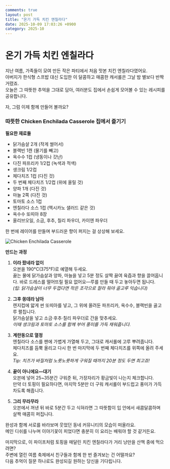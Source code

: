```yaml
---
comments: true
layout: post
title: "온기 가득 치킨 엔칠라다"
date: 2025-10-09 17:03:26 +0900
category: 2025-10
---
```


# 온기 가득 치킨 엔칠라다

지난 여름, 가족들이 모여 만든 작은 파티에서 처음 맛본 치킨 엔칠라다였어요.  
아버지가 한식형 스프밥 대신 도입한 이 달콤하고 매콤한 캐서롤은 그날 밤 별보다 반짝거렸죠.  
오늘은 그 따뜻한 추억을 그대로 담아, 여러분도 집에서 손쉽게 모어볼 수 있는 레시피를 공유합니다.  

자, 그럼 이제 함께 만들어 볼까요?  

### 따뜻한 Chicken Enchilada Casserole 집에서 즐기기  

**필요한 재료들**

- 닭가슴살 2개 (작게 썰어서)  
- 블랙빈 1캔 (물기를 빼고)  
- 옥수수 1컵 (냉동이나 갓난)  
- 다진 파프리카 1/2컵 (녹색과 적색)  
- 생크림 1/2컵  
- 체다치즈 1컵 (다진 것)  
- 두 번째 체다치즈 1/2컵 (위에 올릴 것)  
- 양파 1개 (다진 것)  
- 마늘 2쪽 (다진 것)  
- 토마토 소스 1컵  
- 엔칠라다 소스 1컵 (멕시카노 샐러드 같은 것)  
- 옥수수 또띠아 8장  
- 올리브오일, 소금, 후추, 칠리 파우더, 카이엔 파우더  

한 번에 레이어를 만들며 부드러운 향이 퍼지는 걸 상상해 보세요.  

![Chicken Enchilada Casserole](https://www.themealdb.com/images/media/meals/qtuwxu1468233098.jpg)

**만드는 과정**

1. **이라 팠네라 없이**  
   오븐을 190°C(375°F)로 예열해 두세요.  
   끓는 물에 닭가슴살과 양파, 마늘을 넣고 5분 정도 살짝 끓여 육즙과 향을 끌어옵니다. 바로 드레스를 떨어뜨릴 필요 없어요—루를 만들 때 두고 놓아두면 됩니다.  
   *(팁: 닭가슴살이 너무 두껍다면 작은 조각으로 잘라 줘야 골고루 익습니다)*  

2. **그후 쏭데라 남아**  
   렌지컵에 얇게 썬 또띠아를 넣고, 그 위에 올려둔 파프리카, 옥수수, 블랙빈을 골고루 펼칩니다.  
   닭가슴살을 넣고 소금·후추·칠리 파우더로 간을 맞추세요.  
   *이때 생크림과 토마토 소스를 함께 부어 풍미를 가득 채워줍니다.*  

3. **계란동으로 열정**  
   엔칠라다 소스를 팬에 가볍게 가열해 두고, 그대로 캐서롤에 고루 뿌려줍니다.  
   체다치즈를 듬뿍 올리고 다시 한 번 마지막에 두 번째 체다치즈를 위쪽에 올려 주세요.  
   *Tip: 치즈가 바질처럼 노릇노릇하게 구워질 때까지 20분 정도 두면 최고죠!*  

4. **끝이 아니에요—대기**  
   오븐에 넣어 25~35분간 구워준 뒤, 가장자리가 황금빛이 나는지 체크합니다.  
   만약 더 토핑이 필요하다면, 마지막 5분만 더 구워 캐서롤이 부드럽고 풍미가 가득 차도록 해줍니다.  

5. **그리 무라무라**  
   오븐에서 꺼낸 뒤 바로 5분간 두고 식혀라면 그 따뜻함이 입 안에서 새콤달콤하며 살짝 매콤히 퍼집니다.  

완성과 함께 서로를 바라보며 웃었던 동네 커뮤니티의 모습이 떠올라요.  
메인 디쉬를 나누며 이야기꽃이 피었다면 충분히 이 요리는 배워야 할 것 같거든요.

마지막으로, 이 파이프처럼 토핑을 매달린 치킨 엔칠라다가 거리 낭만을 산책 중에 먹으려면?  
주변에 열린 여름 축제에서 친구들과 함께 한 번 즐겨보는 건 어떨까요?  
다음 추억이 질문 하나로도 완성되길 원하는 당신을 기다립니다.